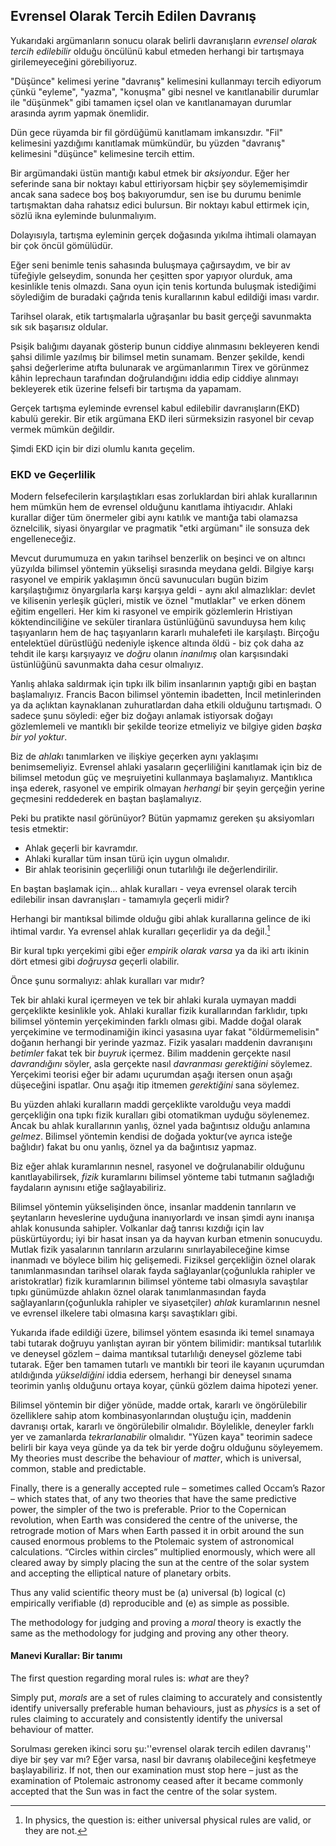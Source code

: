 ## Evrensel Olarak Tercih Edilen Davranış

Yukarıdaki argümanların sonucu olarak belirli davranışların *evrensel olarak tercih edilebilir* olduğu öncülünü kabul etmeden herhangi bir tartışmaya girilemeyeceğini görebiliyoruz.

"Düşünce" kelimesi yerine "davranış" kelimesini kullanmayı tercih ediyorum çünkü "eyleme", "yazma", "konuşma" gibi nesnel ve kanıtlanabilir durumlar ile "düşünmek" gibi tamamen içsel olan ve kanıtlanamayan durumlar arasında ayrım yapmak önemlidir.

Dün gece rüyamda bir fil gördüğümü kanıtlamam imkansızdır. "Fil" kelimesini yazdığımı kanıtlamak mümkündür, bu yüzden "davranış" kelimesini "düşünce" kelimesine tercih ettim.

Bir argümandaki üstün mantığı kabul etmek bir *aksiyon*dur. Eğer her seferinde sana bir noktayı kabul ettiriyorsam hiçbir şey söylememişimdir ancak sana sadece boş boş bakıyorumdur, sen ise bu durumu benimle tartışmaktan daha rahatsız edici bulursun. Bir noktayı kabul ettirmek için, sözlü ikna eyleminde bulunmalıyım.

Dolayısıyla, tartışma eyleminin gerçek doğasında yıkılma ihtimali olamayan bir çok öncül gömülüdür.

Eğer seni benimle tenis sahasında buluşmaya çağırsaydım, ve bir av tüfeğiyle gelseydim, sonunda her çeşitten spor yapıyor olurduk, ama kesinlikle tenis olmazdı. Sana oyun için tenis kortunda buluşmak istediğimi söylediğim de buradaki çağrıda tenis kurallarının kabul edildiği iması vardır.

Tarihsel olarak, etik tartışmalarla uğraşanlar bu basit gerçeği savunmakta sık sık başarısız oldular.

Psişik balığımı dayanak gösterip bunun ciddiye alınmasını bekleyeren kendi şahsi dilimle yazılmış bir bilimsel metin sunamam. Benzer şekilde, kendi şahsi değerlerime atıfta bulunarak ve argümanlarımın Tirex ve görünmez kâhin leprechaun tarafından doğrulandığını iddia edip ciddiye alınmayı bekleyerek etik üzerine felsefi bir tartışma da yapamam.

Gerçek tartışma eyleminde evrensel kabul edilebilir davranışların(EKD) kabulü gerekir. Bir etik argümana EKD ileri sürmeksizin rasyonel bir cevap vermek mümkün değildir.

Şimdi EKD için bir dizi olumlu kanıta geçelim.

### EKD ve Geçerlilik

Modern felsefecilerin karşılaştıkları esas zorluklardan biri ahlak kurallarının hem mümkün hem de evrensel olduğunu kanıtlama ihtiyacıdır. Ahlaki kurallar diğer tüm önermeler gibi aynı katılık ve mantığa tabi olamazsa öznelcilik, siyasi önyargılar ve pragmatik "etki argümanı" ile sonsuza dek engelleneceğiz.

Mevcut durumumuza en yakın tarihsel benzerlik on beşinci ve on altıncı yüzyılda bilimsel yöntemin yükselişi sırasında meydana geldi. Bilgiye karşı rasyonel ve empirik yaklaşımın öncü savunucuları bugün bizim karşılaştığımız önyargılarla karşı karşıya geldi - aynı akıl almazlıklar: devlet ve kilisenin yerleşik güçleri, mistik ve öznel "mutlaklar" ve erken dönem eğitim engelleri. Her kim ki rasyonel ve empirik gözlemlerin Hristiyan köktendinciliğine ve seküler tiranlara üstünlüğünü savunduysa hem kılıç taşıyanların hem de haç taşıyanların kararlı muhalefeti ile karşılaştı. Birçoğu entelektüel dürüstlüğü nedeniyle işkence altında öldü - biz çok daha az tehdit ile karşı karşıyayız ve *doğru* olanın *inanılmış* olan karşısındaki üstünlüğünü savunmakta daha cesur olmalıyız.

Yanlış ahlaka saldırmak için tıpkı ilk bilim insanlarının yaptığı gibi en baştan başlamalıyız. Francis Bacon bilimsel yöntemin ibadetten, İncil metinlerinden ya da açlıktan kaynaklanan zuhuratlardan daha etkili olduğunu tartışmadı. O sadece şunu söyledi: eğer biz doğayı anlamak istiyorsak doğayı gözlemlemeli ve mantıklı bir şekilde teorize etmeliyiz ve bilgiye giden *başka bir yol yoktur*.

Biz de *ahlak*ı tanımlarken ve ilişkiye geçerken aynı yaklaşımı benimsemeliyiz. Evrensel ahlaki yasaların geçerliliğini kanıtlamak için biz de bilimsel metodun güç ve meşruiyetini kullanmaya başlamalıyız. Mantıklıca inşa ederek, rasyonel ve empirik olmayan *herhangi* bir şeyin gerçeğin yerine geçmesini reddederek en baştan başlamalıyız.

Peki bu pratikte nasıl görünüyor? Bütün yapmamız gereken şu aksiyomları tesis etmektir:

- Ahlak geçerli bir kavramdır.
- Ahlaki kurallar tüm insan türü için uygun olmalıdır.
- Bir ahlak teorisinin geçerliliği onun tutarlılığı ile değerlendirilir.

En baştan başlamak için… ahlak kuralları - veya evrensel olarak tercih edilebilir insan davranışları - tamamıyla geçerli midir?

Herhangi bir mantıksal bilimde olduğu gibi ahlak kurallarına gelince de iki ihtimal vardır. Ya evrensel ahlak kuralları geçerlidir ya da değil.[^6]

Bir kural tıpkı yerçekimi gibi eğer *empirik olarak varsa* ya da iki artı ikinin dört etmesi gibi *doğruysa* geçerli olabilir.

Önce şunu sormalıyız: ahlak kuralları var mıdır?

Tek bir ahlaki kural içermeyen ve tek bir ahlaki kurala uymayan maddi gerçeklikte kesinlikle yok. Ahlaki kurallar fizik kurallarından farklıdır, tıpkı bilimsel yöntemin yerçekiminden farklı olması gibi. Madde doğal olarak yerçekimine ve termodinamiğin ikinci yasasına uyar fakat "öldürmemelisin" doğanın herhangi bir yerinde yazmaz. Fizik yasaları maddenin davranışını *betimler* fakat tek bir *buyruk* içermez. Bilim maddenin gerçekte nasıl *davrandığını* söyler, asla gerçekte nasıl *davranması gerektiğini* söylemez. Yerçekimi teorisi eğer bir adamı uçurumdan aşağı itersen onun aşağı düşeceğini ispatlar. Onu aşağı itip itmemen *gerektiğini* sana söylemez.

Bu yüzden ahlaki kuralların maddi gerçeklikte varolduğu veya maddi gerçekliğin ona tıpkı fizik kuralları gibi otomatikman uyduğu söylenemez. Ancak bu ahlak kurallarının yanlış, öznel yada bağıntısız olduğu anlamına *gelmez*. Bilimsel yöntemin kendisi de doğada yoktur(ve ayrıca isteğe bağlıdır) fakat bu onu yanlış, öznel ya da bağıntısız yapmaz.

Biz eğer ahlak kuramlarının nesnel, rasyonel ve doğrulanabilir olduğunu kanıtlayabilirsek, *fizik* kuramlarını bilimsel yönteme tabi tutmanın sağladığı faydaların aynısını etiğe sağlayabiliriz.

Bilimsel yöntemin yükselişinden önce, insanlar maddenin tanrıların ve şeytanların heveslerine uyduğuna inanıyorlardı ve insan şimdi aynı inanışa ahlak konusunda sahipler. Volkanlar dağ tanrısı kızdığı için lav püskürtüyordu; iyi bir hasat insan ya da hayvan kurban etmenin sonucuydu. Mutlak fizik yasalarının tanrıların arzularını sınırlayabileceğine kimse inanmadı ve böylece bilim hiç gelişemedi. Fiziksel gerçekliğin öznel olarak tanımlanmasından tarihsel olarak fayda sağlayanlar(çoğunlukla rahipler ve aristokratlar) fizik kuramlarının bilimsel yönteme tabi olmasıyla savaştılar tıpkı günümüzde ahlakın öznel olarak tanımlanmasından fayda sağlayanların(çoğunlukla rahipler ve siyasetçiler) *ahlak* kuramlarının nesnel ve evrensel ilkelere tabi olmasına karşı savaştıkları gibi.

Yukarıda ifade edildiği üzere, bilimsel yöntem esasında iki temel sınamaya tabi tutarak doğruyu yanlıştan ayıran bir yöntem bilimidir: mantıksal tutarlılık ve deneysel gözlem – daima mantıksal tutarlılığı deneysel gözleme tabi tutarak. Eğer ben tamamen tutarlı ve mantıklı bir teori ile kayanın uçurumdan atıldığında *yükseldiğini* iddia edersem, herhangi bir deneysel sınama teorimin yanlış olduğunu ortaya koyar, çünkü gözlem daima hipotezi yener.

Bilimsel yöntemin bir diğer yönüde, madde ortak, kararlı ve öngörülebilir özelliklere sahip atom kombinasyonlarından oluştuğu için, maddenin davranışı ortak, kararlı ve öngörülebilir olmalıdır. Böylelikle, deneyler farklı yer ve zamanlarda *tekrarlanabilir* olmalıdır. "Yüzen kaya" teorimin sadece belirli bir kaya veya günde ya da tek bir yerde doğru olduğunu söyleyemem. My theories must describe the behaviour of *matter*, which is universal, common, stable and predictable.

Finally, there is a generally accepted rule – sometimes called Occam’s Razor – which states that, of any two theories that have the same predictive power, the simpler of the two is preferable. Prior to the Copernican revolution, when Earth was considered the centre of the universe, the retrograde motion of Mars when Earth passed it in orbit around the sun caused enormous problems to the Ptolemaic system of astronomical calculations. “Circles within circles” multiplied enormously, which were all cleared away by simply placing the sun at the centre of the solar system and accepting the elliptical nature of planetary orbits.

Thus any valid scientific theory must be (a) universal (b) logical (c) empirically verifiable (d) reproducible and (e) as simple as possible.

The methodology for judging and proving a *moral* theory is exactly the same as the methodology for judging and proving any other theory.

#### Manevi Kurallar: Bir tanımı

The first question regarding moral rules is: *what* are they?

Simply put, *morals* are a set of rules claiming to accurately and consistently identify universally preferable human behaviours, just as *physics* is a set of rules claiming to accurately and consistently identify the universal behaviour of matter.

Sorulması gereken ikinci soru şu:''evrensel olarak tercih edilen davranış'' diye bir şey var mı? Eğer varsa, nasıl bir davranış olabileceğini keşfetmeye başlayabiliriz. If not, then our examination must stop here – just as the examination of Ptolemaic astronomy ceased after it became commonly accepted that the Sun was in fact the centre of the solar system.

[^6]: In physics, the question is: either universal physical rules are valid, or they are not.